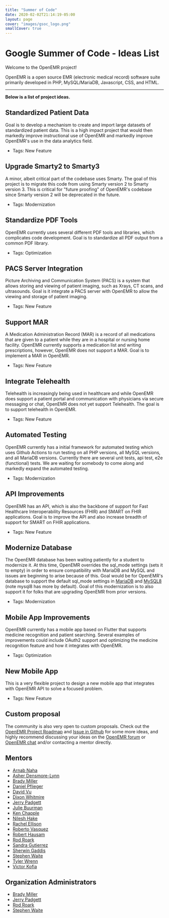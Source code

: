 ```yaml
---
title: "Summer of Code"
date: 2020-02-02T21:14:19-05:00
layout: page
cover: "images/gsoc_logo.png"
smallCover: true
---
```


# Google Summer of Code - Ideas List

Welcome to the OpenEMR project!

OpenEMR is a open source EMR (electronic medical record) software suite primarily developed in PHP, MySQL/MariaDB, Javascript, CSS, and HTML.

---

**Below is a list of project ideas.**

## Standardized Patient Data

Goal is to develop a mechanism to create and import large datasets of standardized patient data. This is a high impact project that would then markedly improve instructional use of OpenEMR and markedly improve OpenEMR's use in the data analytics field.

* Tags: New Feature


## Upgrade Smarty2 to Smarty3

A minor, albeit critical part of the codebase uses Smarty. The goal of this project is to migrate this code from using Smarty version 2 to Smarty version 3. This is critical for "future proofing" of OpenEMR's codebase since Smarty version 2 will be deprecated in the future.

* Tags: Modernization


## Standardize PDF Tools

OpenEMR currently uses several different PDF tools and libraries, which complicates code development. Goal is to standardize all PDF output from a common PDF library.

* Tags: Optimization


## PACS Server Integration

Picture Archiving and Communication System (PACS) is a system that allows storing and viewing of patient imaging, such as Xrays, CT scans, and ultrasounds. Goal is it integrate a PACS server with OpenEMR to allow the viewing and storage of patient imaging.

* Tags: New Feature


## Support MAR

A Medication Administration Record (MAR) is a record of all medications that are given to a patient while they are in a hospital or nursing home facility. OpenEMR currently supports a medication list and writing prescriptions, however, OpenEMR does not support a MAR. Goal is to implement a MAR in OpenEMR.

* Tags: New Feature


## Integrate Telehealth

Telehealth is increasingly being used in healthcare and while OpenEMR does support a patient portal and communication with physicians via secure messaging or chat, OpenEMR does not yet support Telehealth. The goal is to support telehealth in OpenEMR.

* Tags: New Feature


## Automated Testing

OpenEMR currently has a initial framework for automated testing which uses Github Actions to run testing on all PHP versions, all MySQL versions, and all MariaDB versions. Currently there are several unit tests, api test, e2e (functional) tests. We are waiting for somebody to come along and markedly expand the automated testing.

* Tags: Modernization


## API Improvements

OpenEMR has an API, which is also the backbone of support for Fast Healthcare Interoperability Resources (FHIR) and SMART on FHIR applications. Goal is to improve the API and also increase breadth of support for SMART on FHIR applications.

* Tags: New Feature


## Modernize Database

The OpenEMR database has been waiting patiently for a student to modernize it. At this time, OpenEMR overrides the sql_mode settings (sets it to empty) in order to ensure compatibility with MariaDB and MySQL and issues are beginning to arise because of this. Goal would be for OpenEMR's database to support the default sql_mode settings in [MariaDB](https://mariadb.com/kb/en/sql-mode/) and [MySQL8](https://dev.mysql.com/doc/refman/8.0/en/sql-mode.html) (note mysql8 has more by default). Goal of this modernization is to also support it for folks that are upgrading OpenEMR from prior versions.

* Tags: Modernization


## Mobile App Improvements

OpenEMR currently has a mobile app based on Flutter that supports medicine recognition and patient searching. Several examples of improvements could include OAuth2 support and optimizing the medicine recognition feature and how it integrates with OpenEMR.

* Tags: Optimization


## New Mobile App

This is a very flexible project to design a new mobile app that integrates with OpenEMR API to solve a focused problem.

* Tags: New Feature


## Custom proposal

The community is also very open to custom proposals. Check out the [OpenEMR Project Roadmap](https://www.open-emr.org/wiki/index.php/Roadmaps#OpenEMR_Project_Roadmap) and [Issue in Github](https://github.com/openemr/openemr/issues) for some more ideas, and highly recommend discussing your ideas on the [OpenEMR forum](https://community.open-emr.org/) or [OpenEMR chat](https://www.open-emr.org/chat) and/or contacting a mentor directly. 


## Mentors

* [Arnab Naha](https://github.com/arnabnaha)
* [Asher Densmore-Lynn](https://github.com/jesdynf) 
* [Brady Miller](https://github.com/bradymiller)
* [Daniel Pflieger](https://github.com/growlingflea)
* [David Vu](https://community.open-emr.org/u/david.vu)
* [Dixon Whitmire](https://github.com/dixonwhitmire)
* [Jerry Padgett](https://github.com/sjpadgett)
* [Julie Buurman](https://github.com/boxlady)
* [Ken Chapple](https://github.com/kchapple)
* [Nilesh Hake](https://community.open-emr.org/u/nilesh_hake)
* [Rachel Ellison](https://community.open-emr.org/u/rachel_ellison)
* [Roberto Vasquez](https://github.com/robertogagliotta)
* [Robert Hausam](https://community.open-emr.org/u/rhausam)
* [Rod Roark](https://github.com/sunsetsystems)
* [Sandra Gutierrez](https://github.com/gutiersa)
* [Sherwin Gaddis](https://github.com/juggernautsei)
* [Stephen Waite](https://github.com/stephenwaite)
* [Tyler Wrenn](https://github.com/tywrenn)
* [Victor Kofia](https://github.com/kofiav)

## Organization Administrators

* [Brady Miller](https://github.com/bradymiller)
* [Jerry Padgett](https://github.com/sjpadgett)
* [Rod Roark](https://github.com/sunsetsystems)
* [Stephen Waite](https://github.com/stephenwaite)
